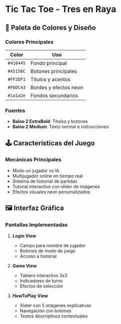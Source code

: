 # Tic Tac Toe - Tres en Raya


## 🎨 Paleta de Colores y Diseño

### Colores Principales
| Color | Uso |
|-------|-----|
| `#410445` | Fondo principal |
| `#A5158C` | Botones principales |
| `#FF2DF1` | Títulos y acentos |
| `#F6DC43` | Bordes y efectos neon |
| `#1a1a2e` | Fondos secundarios |

### Fuentes
- **Baloo 2 ExtraBold**: Títulos y botones
- **Baloo 2 Medium**: Texto normal e instrucciones

## 🕹️ Características del Juego

### Mecánicas Principales
- Modo un jugador vs IA
- Multijugador online en tiempo real
- Sistema de historial de partidas
- Tutorial interactivo con slider de imágenes
- Efectos visuales neon personalizados

## 🖼️ Interfaz Gráfica

### Pantallas Implementadas
1. **Login View**
   - Campo para nombre de jugador
   - Botones de modo de juego
   - Acceso a historial

2. **Game View**
   - Tablero interactivo 3x3
   - Indicadores de turno
   - Efectos de selección

3. **HowToPlay View**
   - Slider con 5 imágenes explicativas
   - Navegación con botones
   - Textos descriptivos contextuales

